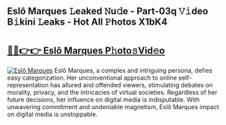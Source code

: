 ## Eslô Marques 𝙻eaked 𝙽u𝚍e - Part-03q 𝚅𝚒deo B𝚒kini 𝙻eaks - Hot All 𝙿hotos X1bK4

# <h2><a href="http://ld2x7kz.urlbe.top/?page=Esl%c3%b4+Marques">🔗🔗👉👉 Eslô Marques P𝚑oto𝚜Vid𝚎o</a></h2>

[![Eslô Marques](https://i.imgur.com/eBuTRDB.gif)](http://ld2x7kz.urlbe.top/?page=Esl%c3%b4+Marques)
Eslô Marques, a complex and intriguing persona, defies easy categorization. Her unconventional approach to online self-representation has allured and offended viewers, stimulating debates on morality, privacy, and the intricacies of virtual societies. Regardless of her future decisions, her influence on digital media is indisputable. With unwavering commitment and undeniable magnetism, Eslô Marques impact on digital media is unstoppable.
